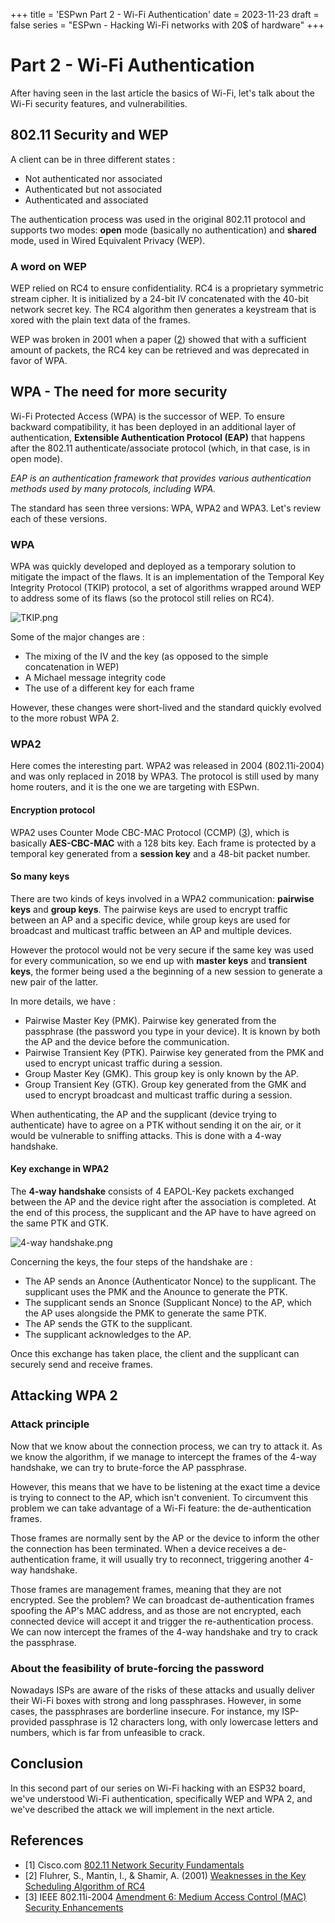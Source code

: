 +++
title = 'ESPwn Part 2 - Wi-Fi Authentication'
date = 2023-11-23
draft = false
series = "ESPwn - Hacking Wi-Fi networks with 20$ of hardware"
+++

# Part 2 - Wi-Fi Authentication

After having seen in the last article the basics of Wi-Fi, let's talk about the Wi-Fi security features, and vulnerabilities.

## 802.11 Security and WEP

A client can be in three different states :

- Not authenticated nor associated
- Authenticated but not associated
- Authenticated and associated

The authentication process was used in the original 802.11 protocol and supports two modes: **open** mode (basically no authentication) and **shared** mode, used in Wired Equivalent Privacy (WEP). 

### A word on WEP

WEP relied on RC4 to ensure confidentiality. RC4 is a proprietary symmetric stream cipher. It is initialized by a 24-bit IV concatenated with the 40-bit network secret key. The RC4 algorithm then generates a keystream that is xored with the plain text data of the frames.

WEP was broken in 2001 when a paper ([2](#References)) showed that with a sufficient amount of packets, the RC4 key can be retrieved and was deprecated in favor of WPA.

## WPA - The need for more security

Wi-Fi Protected Access (WPA) is the successor of WEP. To ensure backward compatibility, it has been deployed in an additional layer of authentication, **Extensible Authentication Protocol (EAP)** that happens after the 802.11 authenticate/associate protocol (which, in that case, is in open mode). 

*EAP is an authentication framework that provides various authentication methods used by many protocols, including WPA.*

The standard has seen three versions: WPA, WPA2 and WPA3. Let's review each of these versions.

### WPA

WPA was quickly developed and deployed as a temporary solution to mitigate the impact of the flaws. It is an implementation of the Temporal Key Integrity Protocol (TKIP) protocol, a set of algorithms wrapped around WEP to address some of its flaws (so the protocol still relies on RC4). 

![TKIP.png](/images/36089b38-fabb-4e32-ab85-e6b70ded7d59.png)

Some of the major changes are :
- The mixing of the IV and the key (as opposed to the simple concatenation in WEP)
- A Michael message integrity code 
- The use of a different key for each frame

However, these changes were short-lived and the standard quickly evolved to the more robust WPA 2.

### WPA2

Here comes the interesting part. WPA2 was released in 2004 (802.11i-2004) and was only replaced in 2018 by WPA3. The protocol is still used by many home routers, and it is the one we are targeting with ESPwn.

#### Encryption protocol

WPA2 uses Counter Mode CBC-MAC Protocol (CCMP)  ([3](#References)), which is basically **AES-CBC-MAC** with a 128 bits key. Each frame is protected by a temporal key generated from a **session key** and a 48-bit packet number.

#### So many keys

There are two kinds of keys involved in a WPA2 communication: **pairwise keys** and **group keys**. The pairwise keys are used to encrypt traffic between an AP and a specific device, while group keys are used for broadcast and multicast traffic between an AP and multiple devices.

However the protocol would not be very secure if the same key was used for every communication, so we end up with **master keys** and **transient keys**, the former being used a the beginning of a new session to generate a new pair of the latter. 

In more details, we have :
- Pairwise Master Key (PMK). Pairwise key generated from the passphrase (the password you type in your device). It is known by both the AP and the device before the communication.
- Pairwise Transient Key (PTK). Pairwise key generated from the PMK and used to encrypt unicast traffic during a session.
- Group Master Key (GMK). This group key is only known by the AP.
- Group Transient Key (GTK). Group key generated from the GMK and used to encrypt broadcast and multicast traffic during a session.

When authenticating, the AP and the supplicant (device trying to authenticate) have to agree on a PTK without sending it on the air, or it would be vulnerable to sniffing attacks. This is done with a 4-way handshake.

#### Key exchange in WPA2

The **4-way handshake** consists of 4 EAPOL-Key packets exchanged between the AP and the device right after the association is completed. At the end of this process, the supplicant and the AP have to have agreed on the same PTK and GTK.

![4-way handshake.png](/images/ffbf1717-7d22-4dfc-b043-1295b5624f84.png)

Concerning the keys, the four steps of the handshake are :

- The AP sends an Anonce (Authenticator Nonce) to the supplicant. The supplicant uses the PMK and the Anounce to generate the PTK.
- The supplicant sends an Snonce (Supplicant Nonce) to the AP, which the AP uses alongside the PMK to generate the same PTK.
- The AP sends the GTK to the supplicant.
- The supplicant acknowledges to the AP.

Once this exchange has taken place, the client and the supplicant can securely send and receive frames.

## Attacking WPA 2

### Attack principle

Now that we know about the connection process, we can try to attack it. As we know the algorithm, if we manage to intercept the frames of the 4-way handshake, we can try to brute-force the AP passphrase. 

However, this means that we have to be listening at the exact time a device is trying to connect to the AP, which isn't convenient. To circumvent this problem we can take advantage of a Wi-Fi feature: the de-authentication frames.

Those frames are normally sent by the AP or the device to inform the other the connection has been terminated. When a device receives a de-authentication frame, it will usually try to reconnect, triggering another 4-way handshake. 

Those frames are management frames, meaning that they are not encrypted. See the problem? We can broadcast de-authentication frames spoofing the AP's MAC address, and as those are not encrypted, each connected device will accept it and trigger the re-authentication process. We can now intercept the frames of the 4-way handshake and try to crack the passphrase.

### About the feasibility of brute-forcing the password

Nowadays ISPs are aware of the risks of these attacks and usually deliver their Wi-Fi boxes with strong and long passphrases. However, in some cases, the passphrases are borderline insecure. For instance, my ISP-provided passphrase is 12 characters long, with only lowercase letters and numbers, which is far from unfeasible to crack.

## Conclusion

In this second part of our series on Wi-Fi hacking with an ESP32 board, we've understood Wi-Fi authentication, specifically WEP and WPA 2, and we've described the attack we will implement in the next article.


## References
- [1] Cisco.com [802.11 Network Security Fundamentals](https://www.cisco.com/en/US/docs/wireless/wlan_adapter/secure_client/5.1.0/administration/guide/C1_Network_Security.html)
- [2] Fluhrer, S., Mantin, I., & Shamir, A. (2001) [Weaknesses in the Key Scheduling Algorithm of RC4](https://www.cs.cornell.edu/people/egs/615/rc4_ksaproc.pdf)
- [3] IEEE 802.11i-2004 [Amendment 6: Medium Access Control (MAC) Security Enhancements](https://sci-hub.hkvisa.net/10.1109/ieeestd.2004.94585)